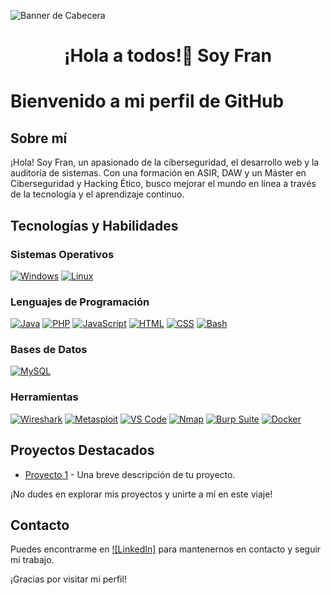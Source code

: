 <!-- Banner de Cabecera -->
![Banner de Cabecera](http://www.lscvsystems.com/images/lscv/servicios_presentacion/hacker_P.jpg)

<h1 align="center"> ¡Hola a todos!👋 Soy Fran </h1>
<h3 align="center"></h3>

# Bienvenido a mi perfil de GitHub

## Sobre mí

¡Hola! Soy Fran, un apasionado de la ciberseguridad, el desarrollo web y la auditoría de sistemas. Con una formación en ASIR, DAW y un Máster en Ciberseguridad y Hacking Ético, busco mejorar el mundo en línea a través de la tecnología y el aprendizaje continuo.

## Tecnologías y Habilidades

### Sistemas Operativos
[![Windows](https://img.shields.io/badge/Windows-0078D6?style=for-the-badge&logo=windows&logoColor=white)](https://www.microsoft.com/)
[![Linux](https://img.shields.io/badge/Linux-FCC624?style=for-the-badge&logo=linux&logoColor=black)](https://www.linux.org/)

### Lenguajes de Programación
[![Java](https://img.shields.io/badge/Java-007396?style=for-the-badge&logo=java&logoColor=white)](https://www.java.com/)
[![PHP](https://img.shields.io/badge/PHP-777BB4?style=for-the-badge&logo=php&logoColor=white)](https://www.php.net/)
[![JavaScript](https://img.shields.io/badge/JavaScript-F7DF1E?style=for-the-badge&logo=javascript&logoColor=black)](https://developer.mozilla.org/en-US/docs/Web/JavaScript)
[![HTML](https://img.shields.io/badge/HTML5-E34F26?style=for-the-badge&logo=html5&logoColor=white)](https://developer.mozilla.org/en-US/docs/Web/HTML)
[![CSS](https://img.shields.io/badge/CSS3-1572B6?style=for-the-badge&logo=css3&logoColor=white)](https://developer.mozilla.org/en-US/docs/Web/CSS)
[![Bash](https://img.shields.io/badge/Bash-4EAA25?style=for-the-badge&logo=gnu-bash&logoColor=white)](https://www.gnu.org/software/bash/)

### Bases de Datos
[![MySQL](https://img.shields.io/badge/MySQL-4479A1?style=for-the-badge&logo=mysql&logoColor=white)](https://www.mysql.com/)

### Herramientas
[![Wireshark](https://img.shields.io/badge/Wireshark-1679A7?style=for-the-badge&logo=wireshark&logoColor=white)](https://www.wireshark.org/)
[![Metasploit](https://img.shields.io/badge/Metasploit-239120?style=for-the-badge&logo=metasploit&logoColor=white)](https://www.metasploit.com/)
[![VS Code](https://img.shields.io/badge/VS%20Code-007ACC?style=for-the-badge&logo=visual-studio-code&logoColor=white)](https://code.visualstudio.com/)
[![Nmap](https://img.shields.io/badge/Nmap-EF3125?style=for-the-badge&logo=nmap&logoColor=white)](https://nmap.org/)
[![Burp Suite](https://img.shields.io/badge/Burp%20Suite-FF4700?style=for-the-badge&logo=burp-suite&logoColor=white)](https://portswigger.net/burp)
[![Docker](https://img.shields.io/badge/Docker-2496ED?style=for-the-badge&logo=docker&logoColor=white)](https://www.docker.com/)

## Proyectos Destacados
- [Proyecto 1](link_al_proyecto_1) - Una breve descripción de tu proyecto.

¡No dudes en explorar mis proyectos y unirte a mí en este viaje!

## Contacto
Puedes encontrarme en [![LinkedIn]](https://www.linkedin.com/in/fran-su%C3%A1rez-ramos/) para mantenernos en contacto y seguir mi trabajo.

¡Gracias por visitar mi perfil!
